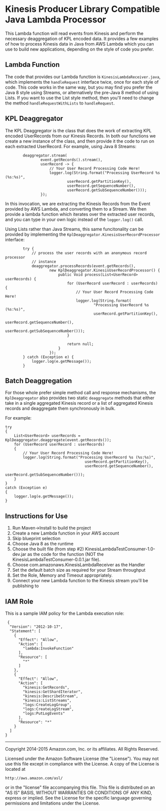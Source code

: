 # Kinesis Producer Library Compatible Java Lambda Processor

This Lambda function will read events from Kinesis and perform the necessary deaggregation of KPL encoded data. It provides a few examples of how to process Kinesis data in Java from AWS Lambda which you can use to build new applications, depending on the style of code you prefer.

## Lambda Function

The code that provides our Lambda function is `KinesisLambdaReceiver.java`, which implements the `handleRequest` interface twice, once for each style of code. This code works in the same way, but you may find you prefer the Java 8 style using Streams, or alternatively the pre-Java 8 method of using Lists. If you want to use the List style method, then you'll need to change the method `handleRequestWithLists` to `handleRequest`.

## KPL Deaggregator

The KPL Deaggregator is the class that does the work of extracting KPL encoded UserRecords from our Kinesis Records. In both our functions we create a new instance of the class, and then provide it the code to run on each extracted UserRecord. For example, using Java 8 Streams:

```
        deaggregator.stream(
                event.getRecords().stream(),
                userRecord -> {
                    // Your User Record Processing Code Here!
                    logger.log(String.format("Processing UserRecord %s (%s:%s)",
                            userRecord.getPartitionKey(),
                            userRecord.getSequenceNumber(),
                            userRecord.getSubSequenceNumber()));
                });
```

In this invocation, we are extracting the Kinesis Records from the Event provided by AWS Lambda, and converting them to a Stream. We then provide a lambda function which iterates over the extracted user records, and you can type in your own logic instead of the `logger.log()` call.

Using Lists rather than Java Streams, this same funcitonality can be provided by implementing the `KplDeaggregator.KinesisUserRecordProcessor` interface:

```
        try {
            // process the user records with an anonymous record processor
            // instance
            deaggregator.processRecords(event.getRecords(),
                    new KplDeaggregator.KinesisUserRecordProcessor() {
                        public Void process(List<UserRecord> userRecords) {
                            for (UserRecord userRecord : userRecords) {
                                // Your User Record Processing Code Here!
                                logger.log(String.format(
                                        "Processing UserRecord %s (%s:%s)",
                                        userRecord.getPartitionKey(),
                                        userRecord.getSequenceNumber(),
                                        userRecord.getSubSequenceNumber()));
                            }

                            return null;
                        }
                    });
        } catch (Exception e) {
            logger.log(e.getMessage());
        }
```

## Batch Deaggregation

For those whole prefer simple method call and response mechanisms, the `KplDeaggregator` also provides two static `deaggregate` methods that either take in a single aggregated Kinesis record or a list of aggregated Kinesis records and deaggregate them synchronously in bulk.

For example:

```
try
{
    List<UserRecord> userRecords = KplDeaggregator.deaggregate(event.getRecords());
    for (UserRecord userRecord : userRecords)
    {
        // Your User Record Processing Code Here!
        logger.log(String.format("Processing UserRecord %s (%s:%s)", 
                                    userRecord.getPartitionKey(), 
                                    userRecord.getSequenceNumber(),
                                    userRecord.getSubSequenceNumber()));
    }
}
catch (Exception e)
{
    logger.log(e.getMessage());
}
```

## Instructions for Use

1. Run Maven->Install to build the project
2. Create a new Lambda function in your AWS account
3. Skip blueprint selection
4. Choose Java 8 as the runtime
5. Choose the built file (from step #2) KinesisLambdaTestConsumer-1.0-dev.jar as the code for the function (NOT the KinesisLambdaTestConsumer-0.0.1.jar file).
6. Choose com.amazonaws.KinesisLambdaReceiver as the Handler
7. Set the default batch size as required for your Stream throughput
8. Set the Role, Memory and Timeout appropriately.
9. Connect your new Lambda function to the Kinesis stream you'll be publishing to

## IAM Role

This is a sample IAM policy for the Lambda execution role:

```
 {
  "Version": "2012-10-17",
  "Statement": [
    {
      "Effect": "Allow",
      "Action": [
        "lambda:InvokeFunction"
      ],
      "Resource": [
        "*"
      ]
    },
    {
      "Effect": "Allow",
      "Action": [
        "kinesis:GetRecords",
        "kinesis:GetShardIterator",
        "kinesis:DescribeStream",
        "kinesis:ListStreams",
        "logs:CreateLogGroup",
        "logs:CreateLogStream",
        "logs:PutLogEvents"
      ],
      "Resource": "*"
    }
  ]
}
```

----

Copyright 2014-2015 Amazon.com, Inc. or its affiliates. All Rights Reserved.

Licensed under the Amazon Software License (the "License"). You may not use this file except in compliance with the License. A copy of the License is located at

    http://aws.amazon.com/asl/

or in the "license" file accompanying this file. This file is distributed on an "AS IS" BASIS, WITHOUT WARRANTIES OR CONDITIONS OF ANY KIND, express or implied. See the License for the specific language governing permissions and limitations under the License.